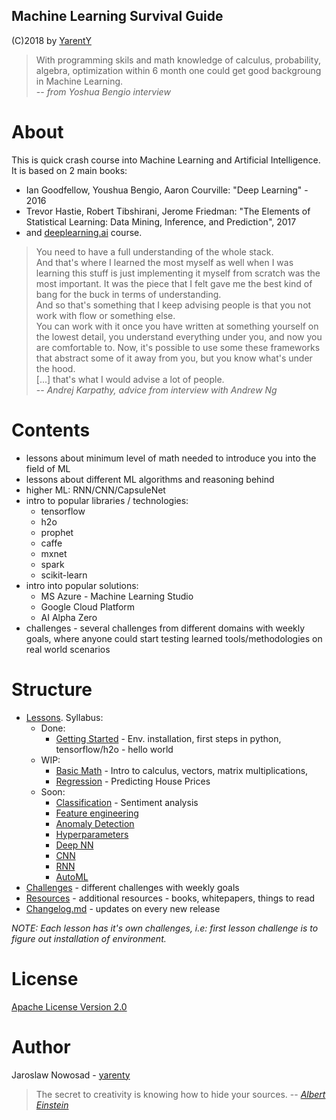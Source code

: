 Machine Learning Survival Guide
-------------------------------

(C)2018 by [YarentY](http://www.yarenty.com)


> With programming skils and math knowledge of calculus, probability, algebra, optimization
> within 6 month one could get good backgroung in Machine Learning.  
> -- <cite>from Yoshua Bengio interview</cite>


# About
This is quick crash course into Machine Learning and Artificial Intelligence.
It is based on 2 main books:
 - Ian Goodfellow, Youshua Bengio, Aaron Courville: "Deep Learning" - 2016
 - Trevor Hastie, Robert Tibshirani, Jerome Friedman: "The Elements of Statistical Learning: Data Mining, Inference, and Prediction", 2017
 - and [deeplearning.ai](http://www.deeplearning.ai) course. 



> You need to have a full understanding of the whole stack.   
> And that's where I learned the most myself as well when I was learning this stuff is just implementing it myself from scratch was the most important. 
> It was the piece that I felt gave me the best kind of bang for the buck in terms of understanding.   
> And so that's something that I keep advising people is that you not work with flow or something else.   
> You can work with it once you have written at something yourself on the lowest detail, you understand everything under you,
> and now you are comfortable to. Now, it's possible to use some these frameworks that abstract some of it away from you, 
>  but you know what's under the hood.  
> \[...\] that's what I would advise a lot of people.  
> -- <cite>Andrej Karpathy, advice from interview with Andrew Ng</cite>

# Contents  
- lessons about minimum level of math needed to introduce you into the field of ML
- lessons about different ML algorithms and reasoning behind
- higher ML: RNN/CNN/CapsuleNet
- intro to popular libraries / technologies:
    - tensorflow
    - h2o
    - prophet
    - caffe
    - mxnet
    - spark
    - scikit-learn
- intro into popular solutions:
    - MS Azure - Machine Learning Studio
    - Google Cloud Platform
    - AI Alpha Zero 
- challenges - several challenges from different domains with weekly goals, 
where anyone could start testing learned tools/methodologies on real world scenarios



# Structure
- [Lessons](LESSONS). Syllabus:
    - Done:
        - [Getting Started](LESSONS/00_GettingStarted) - Env. installation, first steps in python, tensorflow/h2o - hello world
    - WIP:
        - [Basic Math](LESSONS/01_BasicMath) - Intro to calculus, vectors, matrix multiplications,
        - [Regression](LESSONS/02_Regression) - Predicting House Prices
    - Soon:
        - [Classification](LESSONS/03_Classification) - Sentiment analysis
        - [Feature engineering](LESSONS/04_FeatureEngineering)
        - [Anomaly Detection](LESSONS/05_Anomaly)
        - [Hyperparameters](LESSON/06_Hyperparameters)
        - [Deep NN](LESSONS/07_DeepNN)
        - [CNN](LESSONS/08_CNN)
        - [RNN](LESSONS/09_RNN)
        - [AutoML](LESSONS/10_AutoML)
- [Challenges](CHALLENGES) - different challenges with weekly goals
- [Resources](RESOURCES) - additional resources - books, whitepapers, things to read
- [Changelog.md](CHANGELOG.md) - updates on every new release


*NOTE: Each lesson has it's own challenges, i.e: first lesson challenge is to figure out installation of environment.*






# License
[Apache License Version 2.0](LICENSE)

# Author
Jaroslaw Nowosad - [yarenty](http://www.yarenty.com)


> The secret to creativity is knowing how to hide your sources. 
> -- <cite>[Albert Einstein][1]</cite>

[1]:http://www.quotedb.com/quotes/2112